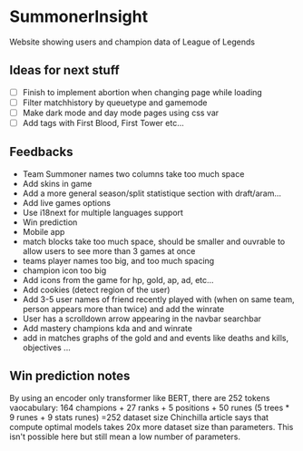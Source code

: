 # SummonerInsight
Website showing users and champion data of League of Legends

## Ideas for next stuff
- [ ] Finish to implement abortion when changing page while loading
- [ ] Filter matchhistory by queuetype and gamemode
- [ ] Make dark mode and day mode pages using css var
- [ ] Add tags with First Blood, First Tower etc...

## Feedbacks
- Team Summoner names two columns take too much space
- Add skins in game
- Add a more general season/split statistique section with draft/aram...
- Add live games options
- Use i18next for multiple languages support
- Win prediction
- Mobile app
- match blocks take too much space, should be smaller and ouvrable to allow users to see more than 3 games at once
- teams player names too big, and too much spacing
- champion icon too big
- Add icons from the game for hp, gold, ap, ad, etc...
- Add cookies (detect region of the user)
- Add 3-5 user names of friend recently played with (when on same team, person appears more than twice) and add the winrate
- User has a scrolldown arrow appearing in the navbar searchbar
- Add mastery champions kda and and winrate
- add in matches graphs of the gold and and events like deaths and kills, objectives ...

## Win prediction notes
By using an encoder only transformer like BERT, there are 252 tokens vaocabulary:
164 champions +
27 ranks +
5 positions +
50 runes (5 trees * 9 runes + 9 stats runes)
=252 dataset size
Chinchilla article says that compute optimal models takes 20x more dataset size than parameters. This isn't possible here but still mean a low number of parameters.
